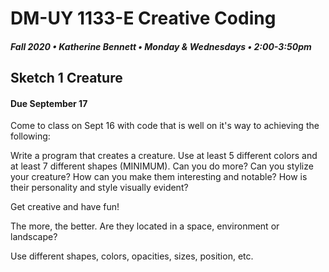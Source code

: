 # DM-UY 1133-E Creative Coding
##### Fall 2020 • Katherine Bennett • Monday & Wednesdays • 2:00-3:50pm 

## Sketch 1 Creature

#### Due September 17
			
Come to class on Sept 16 with code that is well on it's way to achieving the following: 

Write a program that creates a creature. Use at least 5 different colors and at least 7 different shapes (MINIMUM). Can you do more? Can you stylize your creature? How can you make them interesting and notable? How is their personality and style visually evident? 

Get creative and have fun!

The more, the better. Are they located in a space, environment or landscape?

Use different shapes, colors, opacities, sizes, position, etc.

